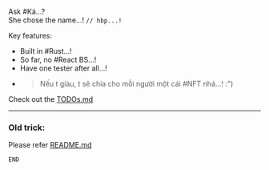 Ask #Ká...?  
She chose the name...! `// hbp...!`

Key features:
- Built in #Rust...!
- So far, no #React BS...!
- Have one tester after all...!
- > Nếu t giàu, t sẽ chia cho mỗi người một cái #NFT nhá...! :")

Check out the [TODOs.md](/markdown/TODOs.md)

---

### Old trick:
Please refer [README.md](/markdown/README.md)

```
END
```
